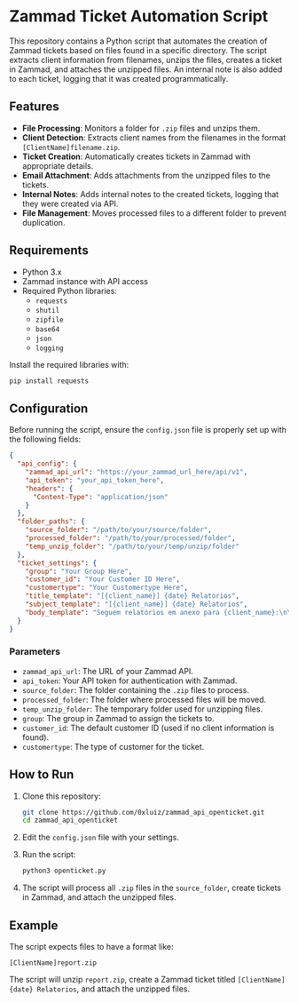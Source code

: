 # Zammad Ticket Automation Script

This repository contains a Python script that automates the creation of Zammad tickets based on files found in a specific directory. The script extracts client information from filenames, unzips the files, creates a ticket in Zammad, and attaches the unzipped files. An internal note is also added to each ticket, logging that it was created programmatically.

## Features

- **File Processing**: Monitors a folder for `.zip` files and unzips them.
- **Client Detection**: Extracts client names from the filenames in the format `[ClientName]filename.zip`.
- **Ticket Creation**: Automatically creates tickets in Zammad with appropriate details.
- **Email Attachment**: Adds attachments from the unzipped files to the tickets.
- **Internal Notes**: Adds internal notes to the created tickets, logging that they were created via API.
- **File Management**: Moves processed files to a different folder to prevent duplication.

## Requirements

- Python 3.x
- Zammad instance with API access
- Required Python libraries:
  - `requests`
  - `shutil`
  - `zipfile`
  - `base64`
  - `json`
  - `logging`

Install the required libraries with:

```bash
pip install requests
```

## Configuration

Before running the script, ensure the `config.json` file is properly set up with the following fields:

```json
{
  "api_config": {
    "zammad_api_url": "https://your_zammad_url_here/api/v1",
    "api_token": "your_api_token_here",
    "headers": {
      "Content-Type": "application/json"
    }
  },
  "folder_paths": {
    "source_folder": "/path/to/your/source/folder",
    "processed_folder": "/path/to/your/processed/folder",
    "temp_unzip_folder": "/path/to/your/temp/unzip/folder"
  },
  "ticket_settings": {
    "group": "Your Group Here",
    "customer_id": "Your Customer ID Here",
    "customertype": "Your Customertype Here",
    "title_template": "[{client_name}] {date} Relatorios",
    "subject_template": "[{client_name}] {date} Relatorios",
    "body_template": "Seguem relatórios em anexo para {client_name}:\n\n{files_list}.\n\n"
  }
}
```

### Parameters

- `zammad_api_url`: The URL of your Zammad API.
- `api_token`: Your API token for authentication with Zammad.
- `source_folder`: The folder containing the `.zip` files to process.
- `processed_folder`: The folder where processed files will be moved.
- `temp_unzip_folder`: The temporary folder used for unzipping files.
- `group`: The group in Zammad to assign the tickets to.
- `customer_id`: The default customer ID (used if no client information is found).
- `customertype`: The type of customer for the ticket.

## How to Run

1. Clone this repository:

   ```bash
   git clone https://github.com/0xluiz/zammad_api_openticket.git
   cd zammad_api_openticket
   ```

2. Edit the `config.json` file with your settings.

3. Run the script:

   ```bash
   python3 openticket.py
   ```

4. The script will process all `.zip` files in the `source_folder`, create tickets in Zammad, and attach the unzipped files.

## Example

The script expects files to have a format like:

```
[ClientName]report.zip
```

The script will unzip `report.zip`, create a Zammad ticket titled `[ClientName] {date} Relatorios`, and attach the unzipped files.
